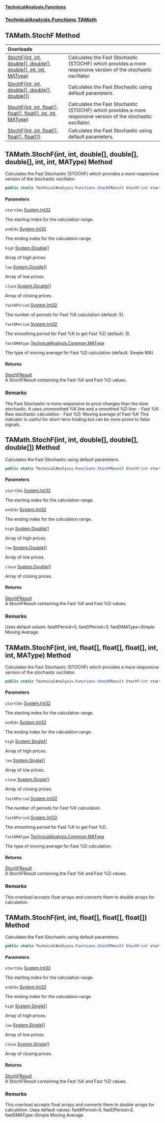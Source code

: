 #### [TechnicalAnalysis\.Functions](Atypical.TechnicalAnalysis.Functions.md 'Atypical\.TechnicalAnalysis\.Functions')
### [TechnicalAnalysis\.Functions](Atypical.TechnicalAnalysis.Functions.md#TechnicalAnalysis.Functions 'TechnicalAnalysis\.Functions').[TAMath](TAMath.md 'TechnicalAnalysis\.Functions\.TAMath')

## TAMath\.StochF Method

| Overloads | |
| :--- | :--- |
| [StochF\(int, int, double\[\], double\[\], double\[\], int, int, MAType\)](TAMath.StochF.md#TechnicalAnalysis.Functions.TAMath.StochF(int,int,double[],double[],double[],int,int,TechnicalAnalysis.Common.MAType) 'TechnicalAnalysis\.Functions\.TAMath\.StochF\(int, int, double\[\], double\[\], double\[\], int, int, TechnicalAnalysis\.Common\.MAType\)') | Calculates the Fast Stochastic \(STOCHF\) which provides a more responsive version of the stochastic oscillator\. |
| [StochF\(int, int, double\[\], double\[\], double\[\]\)](TAMath.StochF.md#TechnicalAnalysis.Functions.TAMath.StochF(int,int,double[],double[],double[]) 'TechnicalAnalysis\.Functions\.TAMath\.StochF\(int, int, double\[\], double\[\], double\[\]\)') | Calculates the Fast Stochastic using default parameters\. |
| [StochF\(int, int, float\[\], float\[\], float\[\], int, int, MAType\)](TAMath.StochF.md#TechnicalAnalysis.Functions.TAMath.StochF(int,int,float[],float[],float[],int,int,TechnicalAnalysis.Common.MAType) 'TechnicalAnalysis\.Functions\.TAMath\.StochF\(int, int, float\[\], float\[\], float\[\], int, int, TechnicalAnalysis\.Common\.MAType\)') | Calculates the Fast Stochastic \(STOCHF\) which provides a more responsive version of the stochastic oscillator\. |
| [StochF\(int, int, float\[\], float\[\], float\[\]\)](TAMath.StochF.md#TechnicalAnalysis.Functions.TAMath.StochF(int,int,float[],float[],float[]) 'TechnicalAnalysis\.Functions\.TAMath\.StochF\(int, int, float\[\], float\[\], float\[\]\)') | Calculates the Fast Stochastic using default parameters\. |

<a name='TechnicalAnalysis.Functions.TAMath.StochF(int,int,double[],double[],double[],int,int,TechnicalAnalysis.Common.MAType)'></a>

## TAMath\.StochF\(int, int, double\[\], double\[\], double\[\], int, int, MAType\) Method

Calculates the Fast Stochastic \(STOCHF\) which provides a more responsive version of the stochastic oscillator\.

```csharp
public static TechnicalAnalysis.Functions.StochFResult StochF(int startIdx, int endIdx, double[] high, double[] low, double[] close, int fastKPeriod, int fastDPeriod, TechnicalAnalysis.Common.MAType fastDMAType);
```
#### Parameters

<a name='TechnicalAnalysis.Functions.TAMath.StochF(int,int,double[],double[],double[],int,int,TechnicalAnalysis.Common.MAType).startIdx'></a>

`startIdx` [System\.Int32](https://docs.microsoft.com/en-us/dotnet/api/System.Int32 'System\.Int32')

The starting index for the calculation range\.

<a name='TechnicalAnalysis.Functions.TAMath.StochF(int,int,double[],double[],double[],int,int,TechnicalAnalysis.Common.MAType).endIdx'></a>

`endIdx` [System\.Int32](https://docs.microsoft.com/en-us/dotnet/api/System.Int32 'System\.Int32')

The ending index for the calculation range\.

<a name='TechnicalAnalysis.Functions.TAMath.StochF(int,int,double[],double[],double[],int,int,TechnicalAnalysis.Common.MAType).high'></a>

`high` [System\.Double](https://docs.microsoft.com/en-us/dotnet/api/System.Double 'System\.Double')[\[\]](https://docs.microsoft.com/en-us/dotnet/api/System.Array 'System\.Array')

Array of high prices\.

<a name='TechnicalAnalysis.Functions.TAMath.StochF(int,int,double[],double[],double[],int,int,TechnicalAnalysis.Common.MAType).low'></a>

`low` [System\.Double](https://docs.microsoft.com/en-us/dotnet/api/System.Double 'System\.Double')[\[\]](https://docs.microsoft.com/en-us/dotnet/api/System.Array 'System\.Array')

Array of low prices\.

<a name='TechnicalAnalysis.Functions.TAMath.StochF(int,int,double[],double[],double[],int,int,TechnicalAnalysis.Common.MAType).close'></a>

`close` [System\.Double](https://docs.microsoft.com/en-us/dotnet/api/System.Double 'System\.Double')[\[\]](https://docs.microsoft.com/en-us/dotnet/api/System.Array 'System\.Array')

Array of closing prices\.

<a name='TechnicalAnalysis.Functions.TAMath.StochF(int,int,double[],double[],double[],int,int,TechnicalAnalysis.Common.MAType).fastKPeriod'></a>

`fastKPeriod` [System\.Int32](https://docs.microsoft.com/en-us/dotnet/api/System.Int32 'System\.Int32')

The number of periods for Fast %K calculation \(default: 5\)\.

<a name='TechnicalAnalysis.Functions.TAMath.StochF(int,int,double[],double[],double[],int,int,TechnicalAnalysis.Common.MAType).fastDPeriod'></a>

`fastDPeriod` [System\.Int32](https://docs.microsoft.com/en-us/dotnet/api/System.Int32 'System\.Int32')

The smoothing period for Fast %K to get Fast %D \(default: 3\)\.

<a name='TechnicalAnalysis.Functions.TAMath.StochF(int,int,double[],double[],double[],int,int,TechnicalAnalysis.Common.MAType).fastDMAType'></a>

`fastDMAType` [TechnicalAnalysis\.Common\.MAType](https://docs.microsoft.com/en-us/dotnet/api/TechnicalAnalysis.Common.MAType 'TechnicalAnalysis\.Common\.MAType')

The type of moving average for Fast %D calculation \(default: Simple MA\)\.

#### Returns
[StochFResult](StochFResult.md 'TechnicalAnalysis\.Functions\.StochFResult')  
A StochFResult containing the Fast %K and Fast %D values\.

### Remarks
The Fast Stochastic is more responsive to price changes than the slow stochastic\.
It uses unsmoothed %K line and a smoothed %D line:
\- Fast %K: Raw stochastic calculation
\- Fast %D: Moving average of Fast %K
This indicator is useful for short\-term trading but can be more prone to false signals\.

<a name='TechnicalAnalysis.Functions.TAMath.StochF(int,int,double[],double[],double[])'></a>

## TAMath\.StochF\(int, int, double\[\], double\[\], double\[\]\) Method

Calculates the Fast Stochastic using default parameters\.

```csharp
public static TechnicalAnalysis.Functions.StochFResult StochF(int startIdx, int endIdx, double[] high, double[] low, double[] close);
```
#### Parameters

<a name='TechnicalAnalysis.Functions.TAMath.StochF(int,int,double[],double[],double[]).startIdx'></a>

`startIdx` [System\.Int32](https://docs.microsoft.com/en-us/dotnet/api/System.Int32 'System\.Int32')

The starting index for the calculation range\.

<a name='TechnicalAnalysis.Functions.TAMath.StochF(int,int,double[],double[],double[]).endIdx'></a>

`endIdx` [System\.Int32](https://docs.microsoft.com/en-us/dotnet/api/System.Int32 'System\.Int32')

The ending index for the calculation range\.

<a name='TechnicalAnalysis.Functions.TAMath.StochF(int,int,double[],double[],double[]).high'></a>

`high` [System\.Double](https://docs.microsoft.com/en-us/dotnet/api/System.Double 'System\.Double')[\[\]](https://docs.microsoft.com/en-us/dotnet/api/System.Array 'System\.Array')

Array of high prices\.

<a name='TechnicalAnalysis.Functions.TAMath.StochF(int,int,double[],double[],double[]).low'></a>

`low` [System\.Double](https://docs.microsoft.com/en-us/dotnet/api/System.Double 'System\.Double')[\[\]](https://docs.microsoft.com/en-us/dotnet/api/System.Array 'System\.Array')

Array of low prices\.

<a name='TechnicalAnalysis.Functions.TAMath.StochF(int,int,double[],double[],double[]).close'></a>

`close` [System\.Double](https://docs.microsoft.com/en-us/dotnet/api/System.Double 'System\.Double')[\[\]](https://docs.microsoft.com/en-us/dotnet/api/System.Array 'System\.Array')

Array of closing prices\.

#### Returns
[StochFResult](StochFResult.md 'TechnicalAnalysis\.Functions\.StochFResult')  
A StochFResult containing the Fast %K and Fast %D values\.

### Remarks
Uses default values: fastKPeriod=5, fastDPeriod=3, fastDMAType=Simple Moving Average\.

<a name='TechnicalAnalysis.Functions.TAMath.StochF(int,int,float[],float[],float[],int,int,TechnicalAnalysis.Common.MAType)'></a>

## TAMath\.StochF\(int, int, float\[\], float\[\], float\[\], int, int, MAType\) Method

Calculates the Fast Stochastic \(STOCHF\) which provides a more responsive version of the stochastic oscillator\.

```csharp
public static TechnicalAnalysis.Functions.StochFResult StochF(int startIdx, int endIdx, float[] high, float[] low, float[] close, int fastKPeriod, int fastDPeriod, TechnicalAnalysis.Common.MAType fastDMAType);
```
#### Parameters

<a name='TechnicalAnalysis.Functions.TAMath.StochF(int,int,float[],float[],float[],int,int,TechnicalAnalysis.Common.MAType).startIdx'></a>

`startIdx` [System\.Int32](https://docs.microsoft.com/en-us/dotnet/api/System.Int32 'System\.Int32')

The starting index for the calculation range\.

<a name='TechnicalAnalysis.Functions.TAMath.StochF(int,int,float[],float[],float[],int,int,TechnicalAnalysis.Common.MAType).endIdx'></a>

`endIdx` [System\.Int32](https://docs.microsoft.com/en-us/dotnet/api/System.Int32 'System\.Int32')

The ending index for the calculation range\.

<a name='TechnicalAnalysis.Functions.TAMath.StochF(int,int,float[],float[],float[],int,int,TechnicalAnalysis.Common.MAType).high'></a>

`high` [System\.Single](https://docs.microsoft.com/en-us/dotnet/api/System.Single 'System\.Single')[\[\]](https://docs.microsoft.com/en-us/dotnet/api/System.Array 'System\.Array')

Array of high prices\.

<a name='TechnicalAnalysis.Functions.TAMath.StochF(int,int,float[],float[],float[],int,int,TechnicalAnalysis.Common.MAType).low'></a>

`low` [System\.Single](https://docs.microsoft.com/en-us/dotnet/api/System.Single 'System\.Single')[\[\]](https://docs.microsoft.com/en-us/dotnet/api/System.Array 'System\.Array')

Array of low prices\.

<a name='TechnicalAnalysis.Functions.TAMath.StochF(int,int,float[],float[],float[],int,int,TechnicalAnalysis.Common.MAType).close'></a>

`close` [System\.Single](https://docs.microsoft.com/en-us/dotnet/api/System.Single 'System\.Single')[\[\]](https://docs.microsoft.com/en-us/dotnet/api/System.Array 'System\.Array')

Array of closing prices\.

<a name='TechnicalAnalysis.Functions.TAMath.StochF(int,int,float[],float[],float[],int,int,TechnicalAnalysis.Common.MAType).fastKPeriod'></a>

`fastKPeriod` [System\.Int32](https://docs.microsoft.com/en-us/dotnet/api/System.Int32 'System\.Int32')

The number of periods for Fast %K calculation\.

<a name='TechnicalAnalysis.Functions.TAMath.StochF(int,int,float[],float[],float[],int,int,TechnicalAnalysis.Common.MAType).fastDPeriod'></a>

`fastDPeriod` [System\.Int32](https://docs.microsoft.com/en-us/dotnet/api/System.Int32 'System\.Int32')

The smoothing period for Fast %K to get Fast %D\.

<a name='TechnicalAnalysis.Functions.TAMath.StochF(int,int,float[],float[],float[],int,int,TechnicalAnalysis.Common.MAType).fastDMAType'></a>

`fastDMAType` [TechnicalAnalysis\.Common\.MAType](https://docs.microsoft.com/en-us/dotnet/api/TechnicalAnalysis.Common.MAType 'TechnicalAnalysis\.Common\.MAType')

The type of moving average for Fast %D calculation\.

#### Returns
[StochFResult](StochFResult.md 'TechnicalAnalysis\.Functions\.StochFResult')  
A StochFResult containing the Fast %K and Fast %D values\.

### Remarks
This overload accepts float arrays and converts them to double arrays for calculation\.

<a name='TechnicalAnalysis.Functions.TAMath.StochF(int,int,float[],float[],float[])'></a>

## TAMath\.StochF\(int, int, float\[\], float\[\], float\[\]\) Method

Calculates the Fast Stochastic using default parameters\.

```csharp
public static TechnicalAnalysis.Functions.StochFResult StochF(int startIdx, int endIdx, float[] high, float[] low, float[] close);
```
#### Parameters

<a name='TechnicalAnalysis.Functions.TAMath.StochF(int,int,float[],float[],float[]).startIdx'></a>

`startIdx` [System\.Int32](https://docs.microsoft.com/en-us/dotnet/api/System.Int32 'System\.Int32')

The starting index for the calculation range\.

<a name='TechnicalAnalysis.Functions.TAMath.StochF(int,int,float[],float[],float[]).endIdx'></a>

`endIdx` [System\.Int32](https://docs.microsoft.com/en-us/dotnet/api/System.Int32 'System\.Int32')

The ending index for the calculation range\.

<a name='TechnicalAnalysis.Functions.TAMath.StochF(int,int,float[],float[],float[]).high'></a>

`high` [System\.Single](https://docs.microsoft.com/en-us/dotnet/api/System.Single 'System\.Single')[\[\]](https://docs.microsoft.com/en-us/dotnet/api/System.Array 'System\.Array')

Array of high prices\.

<a name='TechnicalAnalysis.Functions.TAMath.StochF(int,int,float[],float[],float[]).low'></a>

`low` [System\.Single](https://docs.microsoft.com/en-us/dotnet/api/System.Single 'System\.Single')[\[\]](https://docs.microsoft.com/en-us/dotnet/api/System.Array 'System\.Array')

Array of low prices\.

<a name='TechnicalAnalysis.Functions.TAMath.StochF(int,int,float[],float[],float[]).close'></a>

`close` [System\.Single](https://docs.microsoft.com/en-us/dotnet/api/System.Single 'System\.Single')[\[\]](https://docs.microsoft.com/en-us/dotnet/api/System.Array 'System\.Array')

Array of closing prices\.

#### Returns
[StochFResult](StochFResult.md 'TechnicalAnalysis\.Functions\.StochFResult')  
A StochFResult containing the Fast %K and Fast %D values\.

### Remarks
This overload accepts float arrays and converts them to double arrays for calculation\.
Uses default values: fastKPeriod=5, fastDPeriod=3, fastDMAType=Simple Moving Average\.